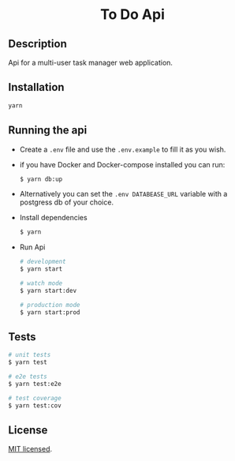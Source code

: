 
  # <p align="center">To Do Api </h1>
  </p>

## Description

Api for a multi-user task manager web application.


## Installation

```bash
yarn
```

## Running the api
- Create a ```.env``` file and use the ```.env.example``` to fill it as you wish.

- if you have Docker and Docker-compose installed you can run:
    ```bash
    $ yarn db:up    
    ```
- Alternatively you can set  the ```.env DATABEASE_URL``` variable with a postgress db of your choice.  


- Install dependencies
    ```bash
    $ yarn
    ```
- Run Api
  ```bash
  # development
  $ yarn start

  # watch mode
  $ yarn start:dev

  # production mode
  $ yarn start:prod
  ```

## Tests

  ```bash
  # unit tests
  $ yarn test

  # e2e tests
  $ yarn test:e2e

  # test coverage
  $ yarn test:cov
  ```



## License

[MIT licensed](LICENSE).

